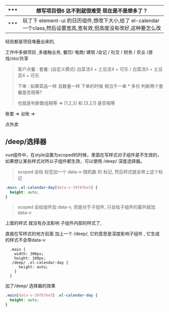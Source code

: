 | ***  | 想写项目很6 达不到就很难受 现在是不是想多了？                |
| ---- | ------------------------------------------------------------ |
| ***  | 玩了下 element-ui 的日历组件,想改下大小,给了 el-calendar 一个class,然后设置宽高,宽有效,但高度没有改好,这种要怎么改 |

经验都是项目堆叠出来的,

工作中多做项目 ,多接触业务, 餐饮/ 电商/ 建筑 /会记 / 社交 / 财务 / 农业 /游戏/oto/共享

> 客户点餐 :   套餐: (自定义模式)  白菜汤3 +  土豆泥4 + 可乐  /  白菜汤3 +  土豆泥4 + 可乐
>
> 下单  :  如果菜品一样  且数量一样 下单的时候 相当于一单 * 多份 判断两个套餐是否相等? 
>
> 也就是判断数组相等 =>  [1,2,3] 和 [3,2,1] 是否相等

账套 =>  台账  => 

点外卖 

## /deep/选择器

vue组件中，在style设置为scoped的时候，里面在写样式对子组件是不生效的，如果想让某些样式对所以子组件都生效，可以使用 /deep/ 深度选择器。

> scoped 会给 标签加一个 data-v-随机数  的 标记, 然后样式就会带上这个标记

```css
.main .el-calendar-day[data-v-39f87be5] {
  height: auto;
}
```

> scoped 会给组件加 data-v, 但是对于子组件, 只会给子组件的最外层加data-v

上面的样式 就没有办法影响 子组件内部的样式了, 



直接在写样式的地方前面 加上一个 /deep/, 它的意思是深度影响子组件 , 它生成的样式不会带data-v

```less
  .main {
    width: 300px;
    height: 100px;
   /deep/ .el-calendar-day {
      height: auto;
    }
  }
```

加了/deep/ 选择器的效果

```css
.main[data-v-39f87be5] .el-calendar-day {
  height: auto;
}
```

>